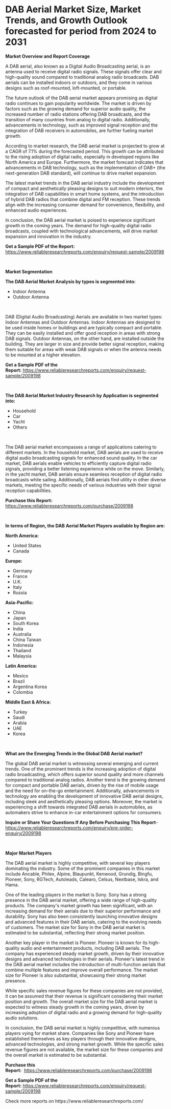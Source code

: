 <p><h1>DAB Aerial Market Size, Market Trends, and Growth Outlook forecasted for period from 2024 to 2031</h1></p><p><strong>Market Overview and Report Coverage</strong></p>
<p><p>A DAB aerial, also known as a Digital Audio Broadcasting aerial, is an antenna used to receive digital radio signals. These signals offer clear and high-quality sound compared to traditional analog radio broadcasts. DAB aerials can be installed indoors or outdoors, and they come in various designs such as roof-mounted, loft-mounted, or portable.</p><p>The future outlook of the DAB aerial market appears promising as digital radio continues to gain popularity worldwide. The market is driven by factors such as the growing demand for superior audio quality, the increased number of radio stations offering DAB broadcasts, and the transition of many countries from analog to digital radio. Additionally, advancements in technology, such as improved signal reception and the integration of DAB receivers in automobiles, are further fueling market growth.</p><p>According to market research, the DAB aerial market is projected to grow at a CAGR of 7.1% during the forecasted period. This growth can be attributed to the rising adoption of digital radio, especially in developed regions like North America and Europe. Furthermore, the market forecast indicates that advancements in DAB technology, such as the implementation of DAB+ (the next-generation DAB standard), will continue to drive market expansion.</p><p>The latest market trends in the DAB aerial industry include the development of compact and aesthetically pleasing designs to suit modern interiors, the integration of DAB capabilities in smart home systems, and the introduction of hybrid DAB radios that combine digital and FM reception. These trends align with the increasing consumer demand for convenience, flexibility, and enhanced audio experiences.</p><p>In conclusion, the DAB aerial market is poised to experience significant growth in the coming years. The demand for high-quality digital radio broadcasts, coupled with technological advancements, will drive market expansion and innovation in the industry.</p></p>
<p><strong>Get a Sample PDF of the Report:</strong> <a href="https://www.reliableresearchreports.com/enquiry/request-sample/2009198">https://www.reliableresearchreports.com/enquiry/request-sample/2009198</a></p>
<p>&nbsp;</p>
<p><strong>Market Segmentation</strong></p>
<p><strong>The DAB Aerial Market Analysis by types is segmented into:</strong></p>
<p><ul><li>Indoor Antenna</li><li>Outdoor Antenna</li></ul></p>
<p>&nbsp;</p>
<p><p>DAB (Digital Audio Broadcasting) Aerials are available in two market types: Indoor Antennas and Outdoor Antennas. Indoor Antennas are designed to be used inside homes or buildings and are typically compact and portable. They can be easily installed and offer good reception in areas with strong DAB signals. Outdoor Antennas, on the other hand, are installed outside the building. They are larger in size and provide better signal reception, making them suitable for areas with weak DAB signals or when the antenna needs to be mounted at a higher elevation.</p></p>
<p><strong>Get a Sample PDF of the Report:</strong>&nbsp;<a href="https://www.reliableresearchreports.com/enquiry/request-sample/2009198">https://www.reliableresearchreports.com/enquiry/request-sample/2009198</a></p>
<p>&nbsp;</p>
<p><strong>The DAB Aerial Market Industry Research by Application is segmented into:</strong></p>
<p><ul><li>Household</li><li>Car</li><li>Yacht</li><li>Others</li></ul></p>
<p>&nbsp;</p>
<p><p>The DAB aerial market encompasses a range of applications catering to different markets. In the household market, DAB aerials are used to receive digital audio broadcasting signals for enhanced sound quality. In the car market, DAB aerials enable vehicles to efficiently capture digital radio signals, providing a better listening experience while on the move. Similarly, in the yacht market, DAB aerials ensure seamless reception of digital radio broadcasts while sailing. Additionally, DAB aerials find utility in other diverse markets, meeting the specific needs of various industries with their signal reception capabilities.</p></p>
<p><strong>Purchase this Report:</strong>&nbsp; <a href="https://www.reliableresearchreports.com/purchase/2009198">https://www.reliableresearchreports.com/purchase/2009198</a></p>
<p>&nbsp;</p>
<p><strong>In terms of Region, the DAB Aerial Market Players available by Region are:</strong></p>
<p>
    <p> <strong> North America: </strong>
        <ul>
            <li>United States</li>
            <li>Canada</li>
        </ul>
        </p> 
    <p> <strong> Europe: </strong>
        <ul>
            <li>Germany</li>
            <li>France</li>
            <li>U.K.</li>
            <li>Italy</li>
            <li>Russia</li>
        </ul>
        </p> 
    <p> <strong> Asia-Pacific: </strong>
        <ul>
            <li>China</li>
            <li>Japan</li>
            <li>South Korea</li>
            <li>India</li>
            <li>Australia</li>
            <li>China Taiwan</li>
            <li>Indonesia</li>
            <li>Thailand</li>
            <li>Malaysia</li>
        </ul>
        </p> 
    <p> <strong> Latin America: </strong>
        <ul>
            <li>Mexico</li>
            <li>Brazil</li>
            <li>Argentina Korea</li>
            <li>Colombia</li>
        </ul>
        </p> 
    <p> <strong> Middle East & Africa: </strong>
        <ul>
            <li>Turkey</li>
            <li>Saudi</li>
            <li>Arabia</li>
            <li>UAE</li>
            <li>Korea</li>
        </ul>
    </p>
    </p>
<p>&nbsp;</p>
<p><strong>What are the Emerging Trends in the Global DAB Aerial market?</strong></p>
<p><p>The global DAB aerial market is witnessing several emerging and current trends. One of the prominent trends is the increasing adoption of digital radio broadcasting, which offers superior sound quality and more channels compared to traditional analog radios. Another trend is the growing demand for compact and portable DAB aerials, driven by the rise of mobile usage and the need for on-the-go entertainment. Additionally, advancements in technology are enabling the development of innovative DAB aerial designs, including sleek and aesthetically pleasing options. Moreover, the market is experiencing a shift towards integrated DAB aerials in automobiles, as automakers strive to enhance in-car entertainment options for consumers.</p></p>
<p><strong>Inquire or Share Your Questions If Any Before Purchasing This Report</strong>- <a href="https://www.reliableresearchreports.com/enquiry/pre-order-enquiry/2009198">https://www.reliableresearchreports.com/enquiry/pre-order-enquiry/2009198</a></p>
<p>&nbsp;</p>
<p><strong>Major Market Players</strong></p>
<p><p>The DAB aerial market is highly competitive, with several key players dominating the industry. Some of the prominent companies in this market include Ancable, Philex, Alpine, Blaupunkt, Kenwood, Grundig, Bingfu, Pioneer, Sony, RGTech, Autoleads, Calearo, Celsus, Nextbase, Iskra, and Hama. </p><p>One of the leading players in the market is Sony. Sony has a strong presence in the DAB aerial market, offering a wide range of high-quality products. The company's market growth has been significant, with an increasing demand for their aerials due to their superior performance and durability. Sony has also been consistently launching innovative designs and advanced features in their DAB aerials, catering to the evolving needs of customers. The market size for Sony in the DAB aerial market is estimated to be substantial, reflecting their strong market position.</p><p>Another key player in the market is Pioneer. Pioneer is known for its high-quality audio and entertainment products, including DAB aerials. The company has experienced steady market growth, driven by their innovative designs and advanced technologies in their aerials. Pioneer's latest trend in the DAB aerial market includes the introduction of multi-function aerials that combine multiple features and improve overall performance. The market size for Pioneer is also substantial, showcasing their strong market presence.</p><p>While specific sales revenue figures for these companies are not provided, it can be assumed that their revenue is significant considering their market position and growth. The overall market size for the DAB aerial market is expected to witness steady growth in the coming years, driven by increasing adoption of digital radio and a growing demand for high-quality audio solutions.</p><p>In conclusion, the DAB aerial market is highly competitive, with numerous players vying for market share. Companies like Sony and Pioneer have established themselves as key players through their innovative designs, advanced technologies, and strong market growth. While the specific sales revenue figures are not available, the market size for these companies and the overall market is estimated to be substantial.</p></p>
<p><strong>Purchase this Report:</strong>&nbsp;&nbsp;<a href="https://www.reliableresearchreports.com/purchase/2009198">https://www.reliableresearchreports.com/purchase/2009198</a></p>
<p></p>
<p><strong>Get a Sample PDF of the Report:</strong>&nbsp;<a href="https://www.reliableresearchreports.com/enquiry/request-sample/2009198">https://www.reliableresearchreports.com/enquiry/request-sample/2009198</a></p>
<p>Check more reports on https://www.reliableresearchreports.com/</p>